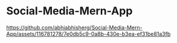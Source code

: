 # Social-Media-Mern-App

https://github.com/abhiabhisherg/Social-Media-Mern-App/assets/116781278/7e0db5c9-0a8b-430e-b3ea-ef31be81a3fb

